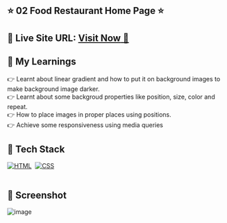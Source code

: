 ## ⭐ 02 Food Restaurant Home Page ⭐

## 📌 **Live Site URL:** <a href="https://food-restau.netlify.app/">**Visit Now** 🚀</a>


## 📌 My Learnings
👉 Learnt about linear gradient and how to put it on background images to make background image darker.<br>
👉 Learnt about some backgroud properties like position, size, color and repeat.<br>
👉 How to place images in proper places using positions.<br>
👉 Achieve some responsiveness using media queries<br>

## 📌 Tech Stack

[![HTML](https://img.shields.io/badge/html5%20-%23E34F26.svg?&style=for-the-badge&logo=html5&logoColor=white)](https://github.com/prakash-naikwadi)&nbsp;
[![CSS](https://img.shields.io/badge/css3%20-%231572B6.svg?&style=for-the-badge&logo=css3&logoColor=white)](https://github.com/prakash-naikwadi)&nbsp;
<br>
<br>

## 📌 Screenshot
![image](./thumbnail.png)
 
